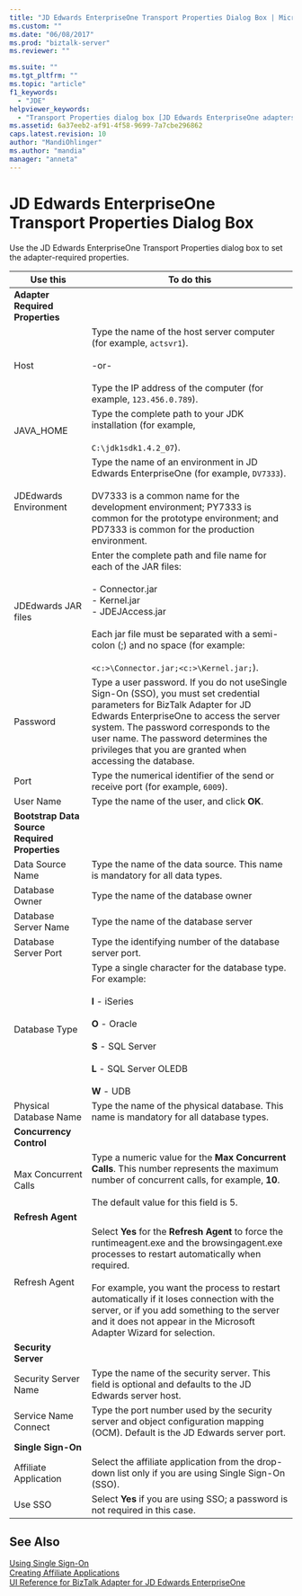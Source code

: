 ```yaml
---
title: "JD Edwards EnterpriseOne Transport Properties Dialog Box | Microsoft Docs"
ms.custom: ""
ms.date: "06/08/2017"
ms.prod: "biztalk-server"
ms.reviewer: ""

ms.suite: ""
ms.tgt_pltfrm: ""
ms.topic: "article"
f1_keywords: 
  - "JDE"
helpviewer_keywords: 
  - "Transport Properties dialog box [JD Edwards EnterpriseOne adapters"
ms.assetid: 6a37eeb2-af91-4f58-9699-7a7cbe296862
caps.latest.revision: 10
author: "MandiOhlinger"
ms.author: "mandia"
manager: "anneta"
---
```

# JD Edwards EnterpriseOne Transport Properties Dialog Box
Use the JD Edwards EnterpriseOne Transport Properties dialog box to set the adapter-required properties.  
  
|Use this|To do this|  
|--------------|----------------|  
|**Adapter Required Properties**||  
|Host|Type the name of the host server computer (for example, `actsvr1`).<br /><br /> -or-<br /><br /> Type the IP address of the computer (for example, `123.456.0.789`).|  
|JAVA_HOME|Type the complete path to your JDK installation (for example,<br /><br /> `C:\jdk1sdk1.4.2_07`).|  
|JDEdwards Environment|Type the name of an environment in JD Edwards EnterpriseOne (for example, `DV7333`).<br /><br /> DV7333 is a common name for the development environment; PY7333 is common for the prototype environment; and PD7333 is common for the production environment.|  
|JDEdwards JAR files|Enter the complete path and file name for each of the JAR files:<br /><br /> -   Connector.jar<br />-   Kernel.jar<br />-   JDEJAccess.jar<br /><br /> Each jar file must be separated with a semi-colon (;) and no space (for example:<br /><br /> `<c:>\Connector.jar;<c:>\Kernel.jar;`).|  
|Password|Type a user password. If you do not useSingle Sign-On (SSO), you must set credential parameters for BizTalk Adapter for JD Edwards EnterpriseOne to access the server system. The password corresponds to the user name. The password determines the privileges that you are granted when accessing the database.|  
|Port|Type the numerical identifier of the send or receive port (for example, `6009`).|  
|User Name|Type the name of the user, and click **OK**.|  
|**Bootstrap Data Source Required Properties**||  
|Data Source Name|Type the name of the data source. This name is mandatory for all data types.|  
|Database Owner|Type the name of the database owner|  
|Database Server Name|Type the name of the database server|  
|Database Server Port|Type the identifying number of the database server port.|  
|Database Type|Type a single character for the database type. For example:<br /><br /> **I** - iSeries<br /><br /> **O** - Oracle<br /><br /> **S** - SQL Server<br /><br /> **L** - SQL Server OLEDB<br /><br /> **W** - UDB|  
|Physical Database Name|Type the name of the physical database. This name is mandatory for all database types.|  
|**Concurrency Control**||  
|Max Concurrent Calls|Type a numeric value for the **Max Concurrent Calls**. This number represents the maximum number of concurrent calls, for example, **10**.<br /><br /> The default value for this field is 5.|  
|**Refresh Agent**||  
|Refresh Agent|Select **Yes** for the **Refresh Agent** to force the runtimeagent.exe and the browsingagent.exe processes to restart automatically when required.<br /><br /> For example, you want the process to restart automatically if it loses connection with the server, or if you add something to the server and it does not appear in the Microsoft Adapter Wizard for selection.|  
|**Security Server**||  
|Security Server Name|Type the name of the security server. This field is optional and defaults to the JD Edwards server host.|  
|Service Name Connect|Type the port number used by the security server and object configuration mapping (OCM). Default is the JD Edwards server port.|  
|**Single Sign-On**||  
|Affiliate Application|Select the affiliate application from the drop-down list only if you are using Single Sign-On (SSO).|  
|Use SSO|Select **Yes** if you are using SSO; a password is not required in this case.|  
  
## See Also  
 [Using Single Sign-On](../core/using-single-sign-on1.md)   
 [Creating Affiliate Applications](../core/creating-affiliate-applications4.md)   
 [UI Reference for BizTalk Adapter for JD Edwards EnterpriseOne](../core/ui-reference-for-biztalk-adapter-for-jd-edwards-enterpriseone.md)